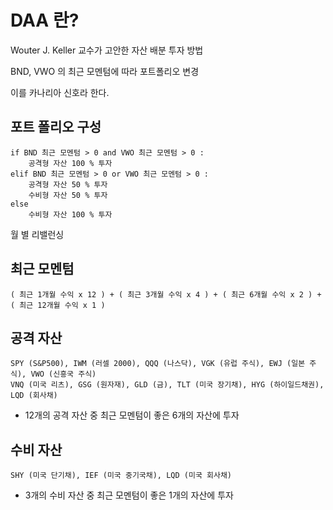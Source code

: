 # DAA 란?

Wouter J. Keller 교수가 고안한 자산 배분 투자 방법

BND, VWO 의 최근 모멘텀에 따라 포트폴리오 변경

이를 카나리아 신호라 한다.

## 포트 폴리오 구성

```
if BND 최근 모멘텀 > 0 and VWO 최근 모멘텀 > 0 :
    공격형 자산 100 % 투자
elif BND 최근 모멘텀 > 0 or VWO 최근 모멘텀 > 0 :
    공격형 자산 50 % 투자
    수비형 자산 50 % 투자
else
    수비형 자산 100 % 투자
```

월 별 리밸런싱

## 최근 모멘텀

```
( 최근 1개월 수익 x 12 ) + ( 최근 3개월 수익 x 4 ) + ( 최근 6개월 수익 x 2 ) + ( 최근 12개월 수익 x 1 )
```

## 공격 자산

```
SPY (S&P500), IWM (러셀 2000), QQQ (나스닥), VGK (유럽 주식), EWJ (일본 주식), VWO (신흥국 주식)
VNQ (미국 리츠), GSG (원자재), GLD (금), TLT (미국 장기채), HYG (하이일드채권), LQD (회사채)
```

* 12개의 공격 자산 중 최근 모멘텀이 좋은 6개의 자산에 투자

## 수비 자산

```
SHY (미국 단기채), IEF (미국 중기국채), LQD (미국 회사채)
```

* 3개의 수비 자산 중 최근 모멘텀이 좋은 1개의 자산에 투자
